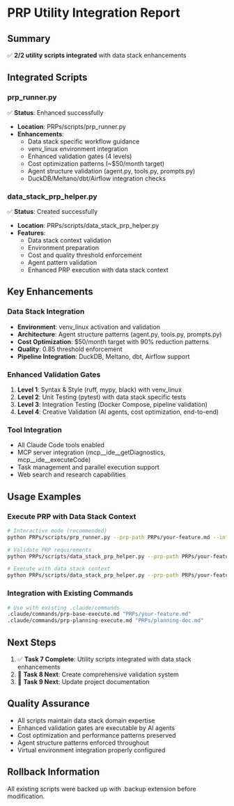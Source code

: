 # PRP Utility Integration Report

## Summary
✅ **2/2 utility scripts integrated** with data stack enhancements

## Integrated Scripts

### prp_runner.py
✅ **Status**: Enhanced successfully
- **Location**: PRPs/scripts/prp_runner.py
- **Enhancements**:
  - Data stack specific workflow guidance
  - venv_linux environment integration
  - Enhanced validation gates (4 levels)
  - Cost optimization patterns (~$50/month target)
  - Agent structure validation (agent.py, tools.py, prompts.py)
  - DuckDB/Meltano/dbt/Airflow integration checks

### data_stack_prp_helper.py
✅ **Status**: Created successfully
- **Location**: PRPs/scripts/data_stack_prp_helper.py
- **Features**:
  - Data stack context validation
  - Environment preparation
  - Cost and quality threshold enforcement
  - Agent pattern validation
  - Enhanced PRP execution with data stack context

## Key Enhancements

### Data Stack Integration
- **Environment**: venv_linux activation and validation
- **Architecture**: Agent structure patterns (agent.py, tools.py, prompts.py)
- **Cost Optimization**: $50/month target with 90% reduction patterns
- **Quality**: 0.85 threshold enforcement
- **Pipeline Integration**: DuckDB, Meltano, dbt, Airflow support

### Enhanced Validation Gates
1. **Level 1**: Syntax & Style (ruff, mypy, black) with venv_linux
2. **Level 2**: Unit Testing (pytest) with data stack specific tests
3. **Level 3**: Integration Testing (Docker Compose, pipeline validation)
4. **Level 4**: Creative Validation (AI agents, cost optimization, end-to-end)

### Tool Integration
- All Claude Code tools enabled
- MCP server integration (mcp__ide__getDiagnostics, mcp__ide__executeCode)
- Task management and parallel execution support
- Web search and research capabilities

## Usage Examples

### Execute PRP with Data Stack Context
```bash
# Interactive mode (recommended)
python PRPs/scripts/prp_runner.py --prp-path PRPs/your-feature.md --interactive

# Validate PRP requirements
python PRPs/scripts/data_stack_prp_helper.py --prp-path PRPs/your-feature.md --validate-only

# Execute with data stack context
python PRPs/scripts/data_stack_prp_helper.py --prp-path PRPs/your-feature.md --interactive
```

### Integration with Existing Commands
```bash
# Use with existing .claude/commands
.claude/commands/prp-base-execute.md "PRPs/your-feature.md"
.claude/commands/prp-planning-execute.md "PRPs/planning-doc.md"
```

## Next Steps
1. ✅ **Task 7 Complete**: Utility scripts integrated with data stack enhancements
2. 🔄 **Task 8 Next**: Create comprehensive validation system
3. 🔄 **Task 9 Next**: Update project documentation

## Quality Assurance
- All scripts maintain data stack domain expertise
- Enhanced validation gates are executable by AI agents
- Cost optimization and performance patterns preserved
- Agent structure patterns enforced throughout
- Virtual environment integration properly configured

## Rollback Information
All existing scripts were backed up with .backup extension before modification.
